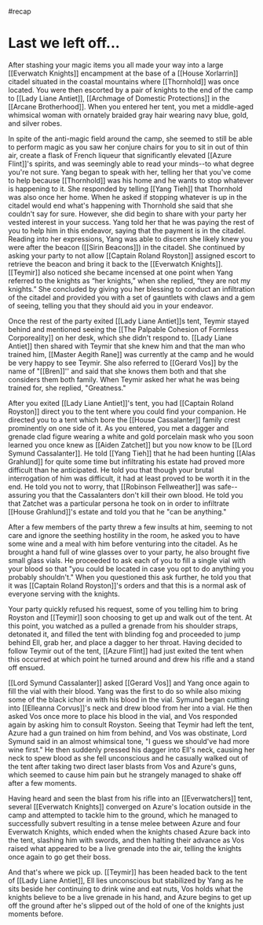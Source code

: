 #recap 
# Last we left off...
After stashing your magic items you all made your way into a large [[Everwatch Knights]] encampment at the base of a [[House Xorlarrin]] citadel situated in the coastal mountains where [[Thornhold]] was once located. You were then escorted by a pair of knights to the end of the camp to [[Lady Liane Antiet]], [[Archmage of Domestic Protections]] in the [[Arcane Brotherhood]]. When you entered her tent, you met a middle-aged whimsical woman with ornately braided gray hair wearing navy blue, gold, and silver robes.

In spite of the anti-magic field around the camp, she seemed to still be able to perform magic as you saw her conjure chairs for you to sit in out of thin air, create a flask of French liqueur that significantly elevated [[Azure Flint]]'s spirits, and was seemingly able to read your minds--to what degree you're not sure. Yang began to speak with her, telling her that you've come to help because [[Thornhold]] was his home and he wants to stop whatever is happening to it. She responded by telling [[Yang Tieh]] that Thornhold was also once her home. When he asked if stopping whatever is up in the citadel would end what's happening with Thornhold she said that she couldn't say for sure. However, she did begin to share with your party her vested interest in your success. Yang told her that he was paying the rest of you to help him in this endeavor, saying that the payment is in the citadel. Reading into her expressions, Yang was able to discern she likely knew you were after the beacon ([[Sirin Beacons]]) in the citadel. She continued by asking your party to not allow [[Captain Roland Royston]] assigned escort to retrieve the beacon and bring it back to the [[Everwatch Knights]]. [[Teymir]] also noticed she became incensed at one point when Yang referred to the knights as “her knights,” when she replied, “they are not my knights.” She concluded by giving you her blessing to conduct an infiltration of the citadel and provided you with a set of gauntlets with claws and a gem of seeing, telling you that they should aid you in your endeavor.

Once the rest of the party exited [[Lady Liane Antiet]]s tent, Teymir stayed behind and mentioned seeing the [[The Palpable Cohesion of Formless Corporeality]] on her desk, which she didn't respond to. [[Lady Liane Antiet]] then shared with Teymir that she knew him and that the man who trained him, [[Master Aegith Rane]] was currently at the camp and he would be very happy to see Teymir. She also referred to [[Gerard Vos]] by the name of "[[Bren]]'' and said that she knows them both and that she considers them both family. When Teymir asked her what he was being trained for, she replied, "Greatness."

After you exited [[Lady Liane Antiet]]'s tent, you had [[Captain Roland Royston]] direct you to the tent where you could find your companion. He directed you to a tent which bore the [[House Cassalanter]] family crest prominently on one side of it. As you entered, you met a dagger and grenade clad figure wearing a white and gold porcelain mask who you soon learned you once knew as [[Aiden Zatchet]] but you now know to be [[Lord Symund Cassalanter]]. He told [[Yang Tieh]] that he had been hunting [[Alas Grahlund]] for quite some time but infiltrating his estate had proved more difficult than he anticipated. He told you that though your brutal interrogation of him was difficult, it had at least proved to be worth it in the end. He told you not to worry, that [[Robinson Fellweather]] was safe--assuring you that the Cassalanters don't kill their own blood. He told you that Zatchet was a particular persona he took on in order to infiltrate [[House Grahlund]]'s estate and told you that he "can be anything."

After a few members of the party threw a few insults at him, seeming to not care and ignore the seething hostility in the room, he asked you to have some wine and a meal with him before venturing into the citadel. As he brought a hand full of wine glasses over to your party, he also brought five small glass vials. He proceeded to ask each of you to fill a single vial with your blood so that "you could be located in case you opt to do anything you probably shouldn't." When you questioned this ask further, he told you that it was [[Captain Roland Royston]]'s orders and that this is a normal ask of everyone serving with the knights.

Your party quickly refused his request, some of you telling him to bring Royston and [[Teymir]] soon choosing to get up and walk out of the tent. At this point, you watched as a pulled a grenade from his shoulder straps, detonated it, and filled the tent with blinding fog and proceeded to jump behind Ell, grab her, and place a dagger to her throat. Having decided to follow Teymir out of the tent, [[Azure Flint]] had just exited the tent when this occurred at which point he turned around and drew his rifle and a stand off ensued.

[[Lord Symund Cassalanter]] asked [[Gerard Vos]] and Yang once again to fill the vial with their blood. Yang was the first to do so while also mixing some of the black ichor in with his blood in the vial. Symund began cutting into [[Elleanna Corvus]]'s neck and drew blood from her into a vial. He then asked Vos once more to place his blood in the vial, and Vos responded again by asking him to consult Royston. Seeing that Teymir had left the tent, Azure had a gun trained on him from behind, and Vos was obstinate, Lord Symund said in an almost whimsical tone, "I guess we should've had more wine first." He then suddenly pressed his dagger into Ell's neck, causing her neck to spew blood as she fell unconscious and he casually walked out of the tent after taking two direct laser blasts from Vos and Azure's guns, which seemed to cause him pain but he strangely managed to shake off after a few moments.

Having heard and seen the blast from his rifle into an [[Everwatchers]] tent, several [[Everwatch Knights]] converged on Azure's location outside in the camp and attempted to tackle him to the ground, which he managed to successfully subvert resulting in a tense melee between Azure and four Everwatch Knights, which ended when the knights chased Azure back into the tent, slashing him with swords, and then halting their advance as Vos raised what appeared to be a live grenade into the air, telling the knights once again to go get their boss.

And that's where we pick up. [[Teymir]] has been headed back to the tent of [[Lady Liane Antiet]], Ell lies unconscious but stabilized by Yang as he sits beside her continuing to drink wine and eat nuts, Vos holds what the knights believe to be a live grenade in his hand, and Azure begins to get up off the ground after he's slipped out of the hold of one of the knights just moments before.